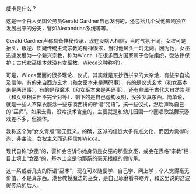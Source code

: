 威卡是什么？

这是一个白人英国公务员Gerald Gardner自己发明的，还包括几个受他影响独立发展出来的分支，譬如Alexandrian系统等等。

Gerald Gardner声称具备神秘传承，现在没啥人相信，当时气氛不同，女权可是抬头，叛逆、质疑传统主流宗教的精神很浓，当时他风头一时无两。因为他，女巫迅速发展为一个新兴宗教，称为Wicca（在很多西方国家属于合法组织，受法律保护；古代女巫根本就没有女巫教、Wicca这种称呼）。

可是，Wicca里面的很多理论、仪式，其实就是东抄西拼来的大杂烩，有些来自埃及信仰，有的来自西方玄术（和女巫本来是两码事），有的是仪式玄术（和女巫本来是两码事），有的是役魔术（和女巫本来是两码事），还有些属于古代大自然崇拜（和女巫相关但不完全对等），剩下的是自己虚构发明，没多少真东西。简单说，就是一些人不穿衣服念一些东凑西拼的所谓“咒语”，搞一些仪式，然后声称自己的“巫师”。如果去看，没啥技术含量的，主要就是和幼儿园围一个圈唱歌跳舞玩游戏差不多，但裸体。

我称这个为“女文青版”毫无贬义。的确，这派的信徒大多有点文化，而因为觉得时尚、非主流、女权主义而选择信仰Wicca。

现代自称“女巫”的，譬如会告诉你她身份是女巫的那些女巫，或会在表格“宗教”栏目上填上“女巫”的，基本上全是他那系的毫无根据的假传承。

这一系或者几支的所谓“巫术”，现在可以随便学、自己学、网上学；个人觉得毫无价值、不是真东西。港台教授魔法的巫女，是自己琢磨看书瞎弄，和这里说的这波假传承的后人。
